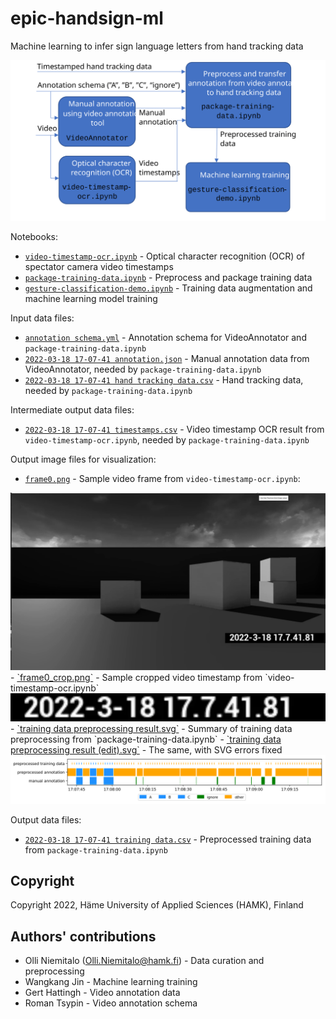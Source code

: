 # epic-handsign-ml
Machine learning to infer sign language letters from hand tracking data

<img alt="Preprocessing worklfow" src="preprocessing workflow.svg"/>

Notebooks:
- <a href="video-timestamp-ocr.ipynb">`video-timestamp-ocr.ipynb`</a> - Optical character recognition (OCR) of spectator camera video timestamps
- <a href="package-training-data.ipynb">`package-training-data.ipynb`</a> - Preprocess and package training data
- <a href="gesture-classification-demo.ipynb">`gesture-classification-demo.ipynb`</a> - Training data augmentation and machine learning model training

Input data files:
- <a href="annotation schema.yml">`annotation schema.yml`</a> - Annotation schema for VideoAnnotator and `package-training-data.ipynb`
- <a href="2022-03-18 17-07-41 annotation.json">`2022-03-18 17-07-41 annotation.json`</a> - Manual annotation data from VideoAnnotator, needed by `package-training-data.ipynb`
- <a href="2022-03-18 17-07-41 hand tracking data.csv">`2022-03-18 17-07-41 hand tracking data.csv`</a> - Hand tracking data, needed by `package-training-data.ipynb`

Intermediate output data files:
- <a href="2022-03-18 17-07-41 timestamps.csv">`2022-03-18 17-07-41 timestamps.csv`</a> - Video timestamp OCR result from `video-timestamp-ocr.ipynb`, needed by `package-training-data.ipynb`

Output image files for visualization:
- <a href="frame0.png">`frame0.png`</a> - Sample video frame from `video-timestamp-ocr.ipynb`:
<img src="frame0.png">
- <a href="frame0_crop.png">`frame0_crop.png`</a> - Sample cropped video timestamp from `video-timestamp-ocr.ipynb`
<img src="frame0_crop.png">
- <a href="training data preprocessing result.svg">`training data preprocessing result.svg`</a> - Summary of training data preprocessing from `package-training-data.ipynb`
- <a href="training data preprocessing result (edit).svg">`training data preprocessing result (edit).svg`</a> - The same, with SVG errors fixed
<img src="training data preprocessing result (edit).svg">

Output data files:
- <a href="2022-03-18 17-07-41 training data.csv">`2022-03-18 17-07-41 training data.csv`</a> - Preprocessed training data from `package-training-data.ipynb`

## Copyright

Copyright 2022, Häme University of Applied Sciences (HAMK), Finland

## Authors' contributions

- Olli Niemitalo (Olli.Niemitalo@hamk.fi) - Data curation and preprocessing
- Wangkang Jin - Machine learning training
- Gert Hattingh - Video annotation data
- Roman Tsypin - Video annotation schema

